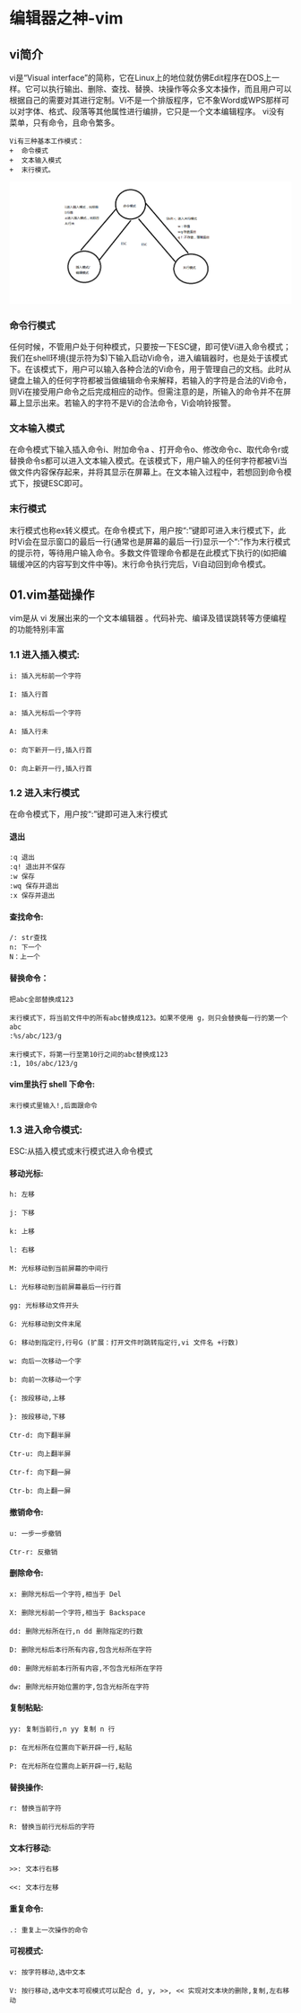 # 编辑器之神-vim

## vi简介

vi是“Visual interface”的简称，它在Linux上的地位就仿佛Edit程序在DOS上一样。它可以执行输出、删除、查找、替换、块操作等众多文本操作，而且用户可以根据自己的需要对其进行定制。Vi不是一个排版程序，它不象Word或WPS那样可以对字体、格式、段落等其他属性进行编排，它只是一个文本编辑程序。 vi没有菜单，只有命令，且命令繁多。

```
Vi有三种基本工作模式：
+  命令模式
+  文本输入模式
+  末行模式。 
```

![vim模式](photo/vim.png)

### 命令行模式

任何时候，不管用户处于何种模式，只要按一下ESC键，即可使Vi进入命令模式；我们在shell环境(提示符为$)下输入启动Vi命令，进入编辑器时，也是处于该模式下。在该模式下，用户可以输入各种合法的Vi命令，用于管理自己的文档。此时从键盘上输入的任何字符都被当做编辑命令来解释，若输入的字符是合法的Vi命令，则Vi在接受用户命令之后完成相应的动作。但需注意的是，所输入的命令并不在屏幕上显示出来。若输入的字符不是Vi的合法命令，Vi会响铃报警。

### 文本输入模式

在命令模式下输入插入命令i、附加命令a 、打开命令o、修改命令c、取代命令r或替换命令s都可以进入文本输入模式。在该模式下，用户输入的任何字符都被Vi当做文件内容保存起来，并将其显示在屏幕上。在文本输入过程中，若想回到命令模式下，按键ESC即可。

### 末行模式

末行模式也称ex转义模式。在命令模式下，用户按“:”键即可进入末行模式下，此时Vi会在显示窗口的最后一行(通常也是屏幕的最后一行)显示一个“:”作为末行模式的提示符，等待用户输入命令。多数文件管理命令都是在此模式下执行的(如把编辑缓冲区的内容写到文件中等)。末行命令执行完后，Vi自动回到命令模式。

## 01.vim基础操作

vim是从 vi 发展出来的一个文本编辑器 。代码补完、编译及错误跳转等方便编程的功能特别丰富

### 1.1 进入插入模式:

```
i: 插入光标前一个字符 

I: 插入行首 

a: 插入光标后一个字符 

A: 插入行未 

o: 向下新开一行,插入行首 

O: 向上新开一行,插入行首
```

### 1.2 进入末行模式

在命令模式下，用户按“:”键即可进入末行模式

#### 退出

```
:q 退出
:q! 退出并不保存
:w 保存
:wq 保存并退出
:x 保存并退出
```

#### 查找命令:

```
/: str查找
n: 下一个
N：上一个
```

#### 替换命令：

```
把abc全部替换成123

末行模式下，将当前文件中的所有abc替换成123。如果不使用 g，则只会替换每一行的第一个 abc
:%s/abc/123/g

末行模式下，将第一行至第10行之间的abc替换成123
:1, 10s/abc/123/g
```

#### vim里执行 shell 下命令:

```
末行模式里输入!,后面跟命令
```

### 1.3 进入命令模式:

ESC:从插入模式或末行模式进入命令模式

#### 移动光标:

```
h: 左移 

j: 下移 

k: 上移 

l: 右移

M: 光标移动到当前屏幕的中间行 

L: 光标移动到当前屏幕最后一行行首 

gg: 光标移动文件开头 

G: 光标移动到文件末尾

G: 移动到指定行,行号G (扩展：打开文件时跳转指定行,vi 文件名 +行数)

w: 向后一次移动一个字 

b: 向前一次移动一个字

{: 按段移动,上移 

}: 按段移动,下移

Ctr-d: 向下翻半屏 

Ctr-u: 向上翻半屏

Ctr-f: 向下翻一屏 

Ctr-b: 向上翻一屏
```

#### 撤销命令:

```
u: 一步一步撤销 

Ctr-r: 反撤销
```

#### 删除命令:

```
x: 删除光标后一个字符,相当于 Del 

X: 删除光标前一个字符,相当于 Backspace

dd: 删除光标所在行,n dd 删除指定的行数 

D: 删除光标后本行所有内容,包含光标所在字符 

d0: 删除光标前本行所有内容,不包含光标所在字符

dw: 删除光标开始位置的字,包含光标所在字符
```

#### 复制粘贴:

```
yy: 复制当前行,n yy 复制 n 行 

p: 在光标所在位置向下新开辟一行,粘贴

P: 在光标所在位置向上新开辟一行,粘贴
```

#### 替换操作:

```
r: 替换当前字符 

R: 替换当前行光标后的字符
```

#### 文本行移动:

```
>>: 文本行右移 

<<: 文本行左移
```

#### 重复命令:

```
.: 重复上一次操作的命令
```

#### 可视模式:

```
v: 按字符移动,选中文本 

V: 按行移动,选中文本可视模式可以配合 d, y, >>, << 实现对文本块的删除,复制,左右移动
```